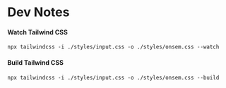 # Dev Notes

#### Watch Tailwind CSS
`npx tailwindcss -i ./styles/input.css -o ./styles/onsem.css --watch`

#### Build Tailwind CSS
`npx tailwindcss -i ./styles/input.css -o ./styles/onsem.css --build`